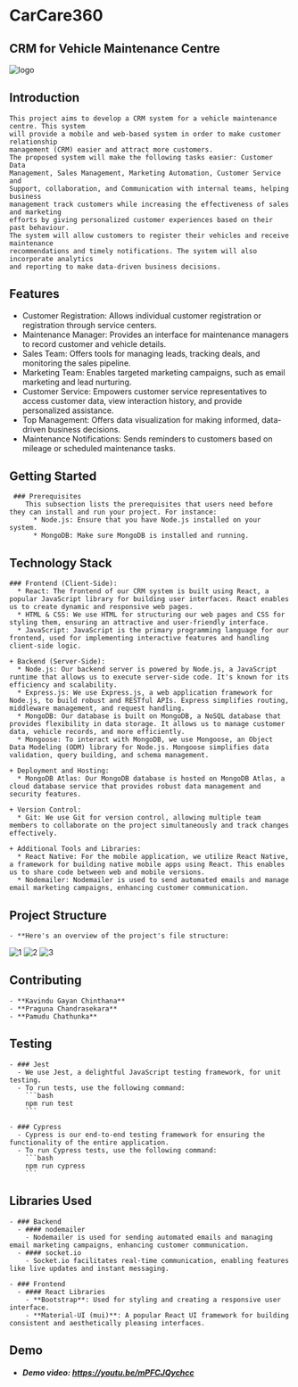 # CarCare360
## CRM for Vehicle Maintenance Centre

![logo](https://github.com/kgchinthana/CarCare360CRMSyestem/assets/119396480/9fb554f1-e7f6-4553-8e02-4561e53b60d2)

## Introduction 
    This project aims to develop a CRM system for a vehicle maintenance centre. This system
    will provide a mobile and web-based system in order to make customer relationship
    management (CRM) easier and attract more customers.
    The proposed system will make the following tasks easier: Customer Data
    Management, Sales Management, Marketing Automation, Customer Service and
    Support, collaboration, and Communication with internal teams, helping business
    management track customers while increasing the effectiveness of sales and marketing
    efforts by giving personalized customer experiences based on their past behaviour.
    The system will allow customers to register their vehicles and receive maintenance
    recommendations and timely notifications. The system will also incorporate analytics
    and reporting to make data-driven business decisions.

## Features
   * Customer Registration: Allows individual customer registration or registration through service centers.
  * Maintenance Manager: Provides an interface for maintenance managers to record customer and vehicle details.
  * Sales Team: Offers tools for managing leads, tracking deals, and monitoring the sales pipeline.
  * Marketing Team: Enables targeted marketing campaigns, such as email marketing and lead nurturing.
  * Customer Service: Empowers customer service representatives to access customer data, view interaction history, and provide personalized assistance.
  * Top Management: Offers data visualization for making informed, data-driven business decisions.
  * Maintenance Notifications: Sends reminders to customers based on mileage or scheduled maintenance tasks.

## Getting Started
     ### Prerequisites
        This subsection lists the prerequisites that users need before they can install and run your project. For instance:
          * Node.js: Ensure that you have Node.js installed on your system.
          * MongoDB: Make sure MongoDB is installed and running.

## Technology Stack
    ### Frontend (Client-Side):
      * React: The frontend of our CRM system is built using React, a popular JavaScript library for building user interfaces. React enables us to create dynamic and responsive web pages.
      * HTML & CSS: We use HTML for structuring our web pages and CSS for styling them, ensuring an attractive and user-friendly interface.
      * JavaScript: JavaScript is the primary programming language for our frontend, used for implementing interactive features and handling client-side logic.
        
    + Backend (Server-Side):
      * Node.js: Our backend server is powered by Node.js, a JavaScript runtime that allows us to execute server-side code. It's known for its efficiency and scalability.
      * Express.js: We use Express.js, a web application framework for Node.js, to build robust and RESTful APIs. Express simplifies routing, middleware management, and request handling.
      * MongoDB: Our database is built on MongoDB, a NoSQL database that provides flexibility in data storage. It allows us to manage customer data, vehicle records, and more efficiently.
      * Mongoose: To interact with MongoDB, we use Mongoose, an Object Data Modeling (ODM) library for Node.js. Mongoose simplifies data validation, query building, and schema management.
        
    + Deployment and Hosting:
      * MongoDB Atlas: Our MongoDB database is hosted on MongoDB Atlas, a cloud database service that provides robust data management and security features.
    
    + Version Control:
      * Git: We use Git for version control, allowing multiple team members to collaborate on the project simultaneously and track changes effectively.

    + Additional Tools and Libraries:
      * React Native: For the mobile application, we utilize React Native, a framework for building native mobile apps using React. This enables us to share code between web and mobile versions.
      * Nodemailer: Nodemailer is used to send automated emails and manage email marketing campaigns, enhancing customer communication.

## Project Structure
    - **Here's an overview of the project's file structure:
![1]( https://github.com/kgchinthana/CarCare360CRMSyestem/assets/119396480/98ba61f5-7563-47d2-92a1-4e48607f937b )
![2](https://github.com/kgchinthana/CarCare360CRMSyestem/assets/119396480/157b89f2-4441-465f-b767-9da82b1395a1)
![3](https://github.com/kgchinthana/CarCare360CRMSyestem/assets/119396480/1c4099a7-7f09-4322-b6f2-994c5979ea9c)

        
## Contributing
    - **Kavindu Gayan Chinthana**
    - **Praguna Chandrasekara**
    - **Pamudu Chathunka**

## Testing
    - ### Jest
      - We use Jest, a delightful JavaScript testing framework, for unit testing.
      - To run tests, use the following command:
        ```bash
        npm run test
        ```

    - ### Cypress
      - Cypress is our end-to-end testing framework for ensuring the functionality of the entire application.
      - To run Cypress tests, use the following command:
        ```bash
        npm run cypress
        ```

## Libraries Used
    - ### Backend
      - #### nodemailer
        - Nodemailer is used for sending automated emails and managing email marketing campaigns, enhancing customer communication.
      - #### socket.io
        - Socket.io facilitates real-time communication, enabling features like live updates and instant messaging.

    - ### Frontend
      - #### React Libraries
        - **Bootstrap**: Used for styling and creating a responsive user interface.
        - **Material-UI (mui)**: A popular React UI framework for building consistent and aesthetically pleasing interfaces.

## Demo
  - ##### Demo video: https://youtu.be/mPFCJQychcc
